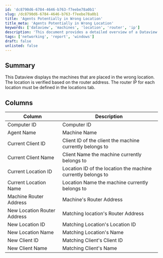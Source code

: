 ```yaml
---
id: 'dc8790d6-6784-4646-b763-f7eebe78a0b1'
slug: /dc8790d6-6784-4646-b763-f7eebe78a0b1
title: 'Agents Potentially in Wrong Location'
title_meta: 'Agents Potentially in Wrong Location'
keywords: ['dataview', 'machines', 'location', 'router', 'ip']
description: 'This document provides a detailed overview of a Dataview that displays machines incorrectly placed in locations based on router addresses. It outlines the necessary columns and their descriptions to help identify misplacements and ensure accurate location tracking.'
tags: ['networking', 'report', 'windows']
draft: false
unlisted: false
---
```


## Summary

This Dataview displays the machines that are placed in the wrong location. The location is verified based on the router address. The router IP for each location must be defined in the locations tab.

## Columns

| Column                     | Description                                                        |
|---------------------------|--------------------------------------------------------------------|
| Computer ID               | Computer ID                                                       |
| Agent Name                | Machine Name                                                     |
| Current Client ID         | Client ID of the client the machine currently belongs to          |
| Current Client Name       | Client Name the machine currently belongs to                      |
| Current Location ID       | Location ID of the location the machine currently belongs to      |
| Current Location Name     | Location Name the machine currently belongs to                    |
| Machine Router Address     | Machine's Router Address                                          |
| New Location Router Address| Matching location's Router Address                                 |
| New Location ID           | Matching Location's Location ID                                    |
| New Location Name         | Matching Location's Name                                          |
| New Client ID             | Matching Client's Client ID                                       |
| New Client Name           | Matching Client's Name                                            |

